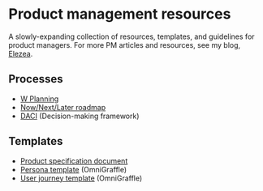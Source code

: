 # Product management resources

A slowly-expanding collection of resources, templates, and guidelines for product managers. For more PM articles and resources, see my blog, [Elezea](https://elezea.com/blog/).

## Processes
* [W Planning](processes/w-planning.md)
* [Now/Next/Later roadmap](processes/nownextlater.md)
* [DACI](processes/daci.md) (Decision-making framework)

## Templates

* [Product specification document](templates/product-plan.md)
* [Persona template](templates/generic_persona_template.zip) (OmniGraffle)
* [User journey template](templates/generic_user_journey_template.zip) (OmniGraffle)